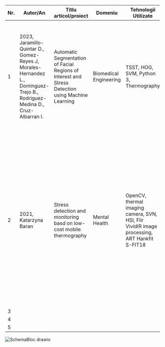 | Nr. | Autor/An | Titlu articol/proiect | Domeniu | Tehnologii Utilizate | Metodologie | Rezultate         | Limitari | Comentarii suplimentare |
| -- | ------------------------ | --------------- | ---------- | ------------------ | ------------- | ------------------ | ---------- | ------------------------ |
| 1 | 2023, Jaramillo-Quintar D., Gomez-Reyes J, Morales-Hernandez L., Dominguez-Trejo B., Rodriguez-Medina D., Cruz-Albarran I. | Automatic Segmentation of Facial Regions of Interest and Stress Detection using Machine Learning | Biomedical Engineering | TSST, HOG, SVM, Python 3, Thermography | automatic ROI selector for thermal face images, the process of obtaining average temperature values within the ROIs, and the intelligent classifier for baseline, stress, and relaxation![image](https://github.com/user-attachments/assets/a16a0d18-2f6d-4060-8fd7-1851ec3f1ecb) | ![image](https://github.com/user-attachments/assets/1ba96cd3-4446-41e9-9a95-a86d263d5ec7) ![image](https://github.com/user-attachments/assets/81bd7662-9a13-4fef-a9b4-bff9ba84bb07) | a blurred, non-frontal or obstructed image limits the correct selection of ROIs and the acquisition of the mean temperature | |
| 2 | 2021, Katarzyna Baran | Stress detection and monitoring basd on low-cost mobile thermography | Mental Health | OpenCV, thermal imaging camera, SVN, HSI, Flir VividIR image processing, ART Hankfit S-FIT18 | ![image](https://github.com/user-attachments/assets/8b6492ca-49c5-4b3c-b049-cf5e00bb5720)  feature cascade with Haar classifier, model 68 face landmark detection, HOG feature detection, face point detection with shape predictor, ROI drawing with frame comparison, real-time detection of one or more colors | ![image](https://github.com/user-attachments/assets/70036c0a-7b9d-4d68-adb9-c0eb132b2c18) ![image](https://github.com/user-attachments/assets/0c66e9e1-958c-4510-9cf4-980f36a41049) S/C/E means: S-start, C-center, E-end and refers to the culmination of stress, where there is a sudden and temporary change in the face temperature value | most models incorrectly recognized the thermal features of the face or did not indicate areas of changes. The most appropriate method for the pilot study turned out to be the method of detecting areas of the dominant color, with a variable range – in this case, the red color | |
| 3 |
| 4 |
| 5 |

 
![SchemaBloc drawio](https://github.com/user-attachments/assets/a1819fdd-e7a5-45c5-a65e-c7e58ca1cb2a)


